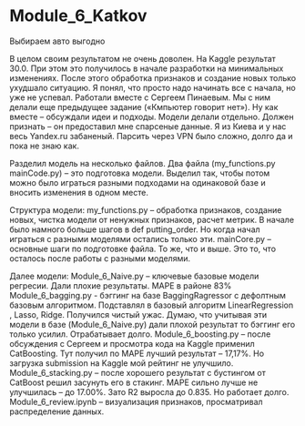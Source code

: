 # Module_6_Katkov
Выбираем авто выгодно

В целом своим результатом не очень доволен. На Kaggle результат 30.0. При этом это получилось в начале разработки на минимальных изменениях. После этого обработка признаков и создание новых только ухудшало ситуацию. Я понял, что просто надо начинать все с начала, но уже не успевал.
Работали вместе с Сергеем Пинаевым. Мы с ним делали еще предыдущее задание («Кмпьютер говорит нет»). Ну как вместе – обсуждали идеи и подходы. Модели делали отдельно. Должен признать – он предоставил мне спарсеные данные. Я из Киева и у нас весь Yandex.ru забаненый. Парсить через VPN было сложно, долго да и пока не знаю как.

Разделил модель на несколько файлов. Два файла (my_functions.py mainCode.py) – это подготовка модели. Выделил так, чтобы потом можно было играться разными подходами на одинаковой базе и вносить изменения в одном месте.

Структура модели:
my_functions.py – обработка признаков, создание новых, чистка модели от ненужных признаков, расчет метрик. В начале было намного больше шагов в def putting_order. 
                  Но когда начал играться с разными моделями остались только эти.
mainCore.py – основные шаги по подготовке файла.  То же, что и выше. Это то, что осталось после работы с разными моделями.

Далее модели:
Module_6_Naive.py – ключевые базовые модели регресии. Дали плохие результаты. MAPE в районе 83%
Module_6_bagging.py -  бэггинг на базе BaggingRagressor с дефолтным базовым алгоритмом. Подставлял в базовый алгоритм LinearRegression , Lasso, Ridge. 
                        Получился чистый ужас. Думаю, что учитывая эти модели в базе (Module_6_Naive.py) дали плохой результат то бэггинг его только усилил. Отрабатывает долго.
Module_6_boosting.py – после обсуждения с Сергеем и просмотра кода на Kaggle применил CatBoosting. Тут получил по МАРЕ лучший результат – 17,17%. 
                        Но загрузка submission на Kaggle мой рейтинг не улучшило.
Module_6_stacking.py – после хорошего результат с бустингом от CatBoost решил засунуть его в стакинг. МАРЕ сильно лучше не улучшилась – до 17.00%. 
                        Зато R2 выросла до 0.835. Но работает долго.
Module_6_review.ipynb – визуализация признаков, просматривал распределение данных.
